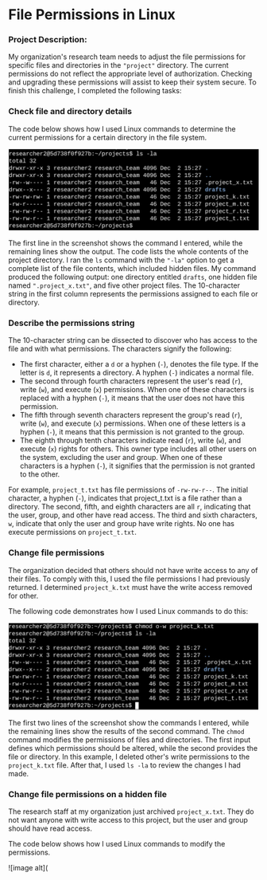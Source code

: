 # File Permissions in Linux

### Project Description:

My organization's research team needs to adjust the file permissions for specific files and directories in the `"project"` directory.  The current permissions do not reflect the appropriate level of authorization.  Checking and upgrading these permissions will assist to keep their system secure.  To finish this challenge, I completed the following tasks:

### Check file and directory details

The code below shows how I used Linux commands to determine the current permissions for a certain directory in the file system.

![image alt](https://github.com/mruiz4241/mruiz4241/blob/86832b390e8c2354bde768e0e86a11bba72f33bb/Screenshot%201.png)

The first line in the screenshot shows the command I entered, while the remaining lines show the output.  The code lists the whole contents of the project directory.  I ran the `ls` command with the `"-la"` option to get a complete list of the file contents, which included hidden files.  My command produced the following output: one directory entitled `drafts`, one hidden file named `".project_x.txt"`, and five other project files.  The 10-character string in the first column represents the permissions assigned to each file or directory.

### Describe the permissions string

The 10-character string can be dissected to discover who has access to the file and with what permissions.  The characters signify the following:

* The first character, either a `d` or a hyphen (`-`), denotes the file type.  If the letter is `d`, it represents a directory.  A hyphen (`-`) indicates a normal file.
* The second through fourth characters represent the user's read (`r`), write (`w`), and execute (`x`) permissions.  When one of these characters is replaced with a hyphen (`-`), it means that the user does not have this permission.
* The fifth through seventh characters represent the group's read (`r`), write (`w`), and execute (`x`) permissions.  When one of these letters is a hyphen (`-`), it means that this permission is not granted to the group.
* The eighth through tenth characters indicate read (`r`), write (`w`), and execute (`x`) rights for others.  This owner type includes all other users on the system, excluding the user and group.  When one of these characters is a hyphen (`-`), it signifies that the permission is not granted to the other.

For example, `project_t.txt` has file permissions of `-rw-rw-r--`.  The initial character, a hyphen (`-`), indicates that project_t.txt is a file rather than a directory.  The second, fifth, and eighth characters are all `r`, indicating that the user, group, and other have read access.  The third and sixth characters, `w`, indicate that only the user and group have write rights.  No one has execute permissions on `project_t.txt`.

### Change file permissions

The organization decided that others should not have write access to any of their files.  To comply with this, I used the file permissions I had previously returned.  I determined `project_k.txt` must have the write access removed for other.

The following code demonstrates how I used Linux commands to do this:

![image alt](https://github.com/mruiz4241/mruiz4241/blob/58f35a546a82129f35d0db2863826851e9950a00/Screenshot2.jpg)

The first two lines of the screenshot show the commands I entered, while the remaining lines show the results of the second command.  The `chmod` command modifies the permissions of files and directories.  The first input defines which permissions should be altered, while the second provides the file or directory.  In this example, I deleted other's write permissions to the `project_k.txt` file.  After that, I used `ls -la` to review the changes I had made.

### Change file permissions on a hidden file

The research staff at my organization just archived `project_x.txt`.  They do not want anyone with write access to this project, but the user and group should have read access. 

 The code below shows how I used Linux commands to modify the permissions.

![image alt](
